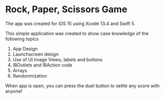 # Rock, Paper, Scissors Game

The app was created for iOS 15 using Xcode 13.4 and Swift 5.

This simple application was created to show case knowledge of the following topics
  1. App Design
  2. Launchscreen design
  3. Use of UI Image Views, labels and buttons
  4. IBOutlets and IBAction code
  5. Arrays
  6. Randonmization

When app is open, you can press the duel button to settle any score with anyone!
